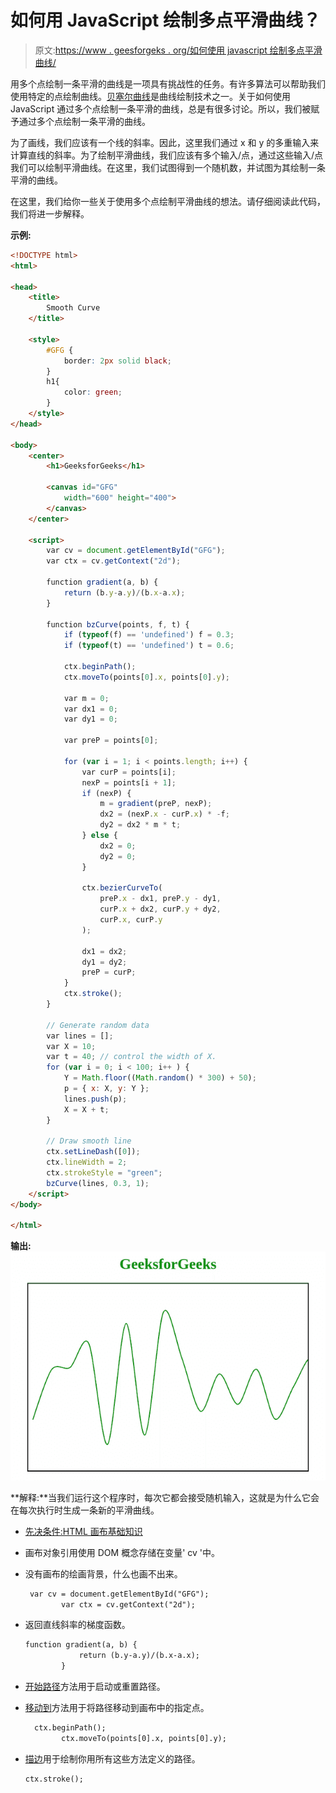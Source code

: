 # 如何用 JavaScript 绘制多点平滑曲线？

> 原文:[https://www . geesforgeks . org/如何使用 javascript 绘制多点平滑曲线/](https://www.geeksforgeeks.org/how-to-draw-smooth-curve-through-multiple-points-using-javascript/)

用多个点绘制一条平滑的曲线是一项具有挑战性的任务。有许多算法可以帮助我们使用特定的点绘制曲线。[贝塞尔曲线](https://www.geeksforgeeks.org/html-canvas-draw-bezier-curve/)是曲线绘制技术之一。关于如何使用 JavaScript 通过多个点绘制一条平滑的曲线，总是有很多讨论。所以，我们被赋予通过多个点绘制一条平滑的曲线。

为了画线，我们应该有一个线的斜率。因此，这里我们通过 x 和 y 的多重输入来计算直线的斜率。为了绘制平滑曲线，我们应该有多个输入/点，通过这些输入/点我们可以绘制平滑曲线。在这里，我们试图得到一个随机数，并试图为其绘制一条平滑的曲线。

在这里，我们给你一些关于使用多个点绘制平滑曲线的想法。请仔细阅读此代码，我们将进一步解释。

**示例:**

```html
<!DOCTYPE html>
<html>

<head>
    <title>
        Smooth Curve
    </title>

    <style> 
        #GFG { 
            border: 2px solid black; 
        } 
        h1{ 
            color: green; 
        } 
    </style> 
</head>

<body>
    <center>
        <h1>GeeksforGeeks</h1> 

        <canvas id="GFG"
            width="600" height="400">
        </canvas>
    </center>

    <script>
        var cv = document.getElementById("GFG");
        var ctx = cv.getContext("2d");

        function gradient(a, b) {
            return (b.y-a.y)/(b.x-a.x);
        }

        function bzCurve(points, f, t) {
            if (typeof(f) == 'undefined') f = 0.3;
            if (typeof(t) == 'undefined') t = 0.6;

            ctx.beginPath();
            ctx.moveTo(points[0].x, points[0].y);

            var m = 0;
            var dx1 = 0;
            var dy1 = 0;

            var preP = points[0];

            for (var i = 1; i < points.length; i++) {
                var curP = points[i];
                nexP = points[i + 1];
                if (nexP) {
                    m = gradient(preP, nexP);
                    dx2 = (nexP.x - curP.x) * -f;
                    dy2 = dx2 * m * t;
                } else {
                    dx2 = 0;
                    dy2 = 0;
                }

                ctx.bezierCurveTo(
                    preP.x - dx1, preP.y - dy1,
                    curP.x + dx2, curP.y + dy2,
                    curP.x, curP.y
                );

                dx1 = dx2;
                dy1 = dy2;
                preP = curP;
            }
            ctx.stroke();
        }

        // Generate random data 
        var lines = [];     
        var X = 10;
        var t = 40; // control the width of X.
        for (var i = 0; i < 100; i++ ) {
            Y = Math.floor((Math.random() * 300) + 50);
            p = { x: X, y: Y };
            lines.push(p);
            X = X + t;
        }

        // Draw smooth line 
        ctx.setLineDash([0]);
        ctx.lineWidth = 2;
        ctx.strokeStyle = "green";
        bzCurve(lines, 0.3, 1);
    </script> 
</body>

</html>
```

**输出:**
![](img/f70afafa507c2f01e742ec966567f57d.png)

**解释:**当我们运行这个程序时，每次它都会接受随机输入，这就是为什么它会在每次执行时生成一条新的平滑曲线。

*   [先决条件:HTML 画布基础知识](https://www.geeksforgeeks.org/html-canvas-basics/)
*   画布对象引用使用 DOM 概念存储在变量' cv '中。
*   没有画布的绘画背景，什么也画不出来。

    ```html
     var cv = document.getElementById("GFG");
            var ctx = cv.getContext("2d");

    ```

*   返回直线斜率的梯度函数。

    ```html
    function gradient(a, b) {
                return (b.y-a.y)/(b.x-a.x);
            }
    ```

*   [开始路径](https://www.geeksforgeeks.org/html-canvas-beginpath-method/)方法用于启动或重置路径。
*   [移动到](https://www.geeksforgeeks.org/html-canvas-moveTo-method/)方法用于将路径移动到画布中的指定点。

    ```html
      ctx.beginPath();
            ctx.moveTo(points[0].x, points[0].y);

    ```

*   [描边](https://www.geeksforgeeks.org/html-canvas-stroke-method/)用于绘制你用所有这些方法定义的路径。

    ```html
    ctx.stroke();
    ```